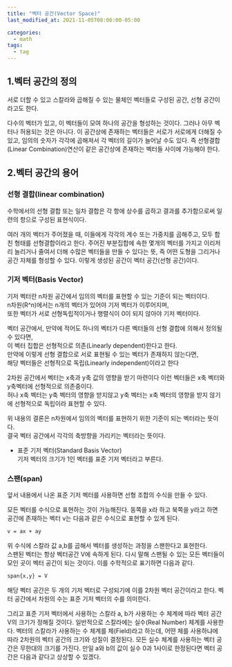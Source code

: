 ```yaml
---
title: "벡터 공간(Vector Space)"
last_modified_at: 2021-11-05T08:06:00-05:00

categories:
  - math
tags:
  - tag
---
```

## 1.벡터 공간의 정의
서로 더할 수 있고 스칼라와 곱해질 수 있는 물체인 벡터들로 구성된 공간, 선형 공간이라고도 한다.

다수의 벡터가 있고, 이 벡터들이 모여 하나의 공간을 형성하는 것이다. 그러나 아무 벡터나 허용되는 것은 아니다. 이 공간상에 존재하는 벡터들은 서로가 서로에게 더해질 수 있고, 임의의 숫자가 각각에 곱해져서 각 벡터의 길이가 늘어날 수도 있다. 즉 선형결합(Linear Combination)연산이 같은 공간상에 존재하는 벡터들 사이에 가능해야 한다.


## 2.벡터 공간의 용어

### 선형 결합(linear combination)
수학에서의 선형 결합 또는 일차 결합은 각 항에 상수를 곱하고 결과를 추가함으로써 일련의 항으로 구성된 표현식이다.

여러 개의 벡터가 주어졌을 때, 이들에게 각각의 계수 또는 가중치를 곱해주고, 모두 합친 형태를 선형결합이라고 한다.
주어진 부분집합에 속한 몇개의 벡터를 가지고 이리저리 늘리거나 줄여서 더해 수많은 벡터들을 만들 수 있다는 뜻, 즉 어떤 도형을 그리거나 공간 자체를 형성할 수 있다.
이렇게 생성된 공간이 벡터 공간(선형 공간)이다.

### 기저 벡터(Basis Vector)
기저 벡터란 n차원 공간에서 임의의 벡터를 표현할 수 있는 기준이 되는 벡터이다.  
n차원(R^n)에서는 n개의 벡터가 있어야 기저 벡터가 이루어지며,  
또한 벡터가 서로 선형독립적이거나 행렬식이 0이 되지 않아야 기저 벡터이다. 

벡터 공간에서, 만약에 적어도 하나의 벡터가 다른 벡터들의 선형 결합에 의해서 정의될 수 있다면,  
이 벡터 집합은 선형적으로 의존(Linearly dependent)한다고 한다.  
만약에 이렇게 선형 결합으로 서로 표현될 수 있는 벡터가 존재하지 않는다면,  
해당 벡터들은 선형적으로 독립(Linearly independent)이라고 한다

2차원 공간에서 벡터는 x축과 y축 값의 영향을 받기 마련이다 이런 벡터들은 x축 벡터와 y축벡터에 선형적으로 의존중이다.  
허나 x축 벡터는 y축 벡터의 영향을 받지않고 y축 벡터는 x축 벡터의 영향을 받지 않기에 선형적으로 독립이라 표현할 수 있다.  

위 내용의 결론은 n차원에서 임의의 벡터를 표현하기 위한 기준이 되는 벡터라는 뜻이다.  
결국 벡터 공간에서 각각의 축방향을 가리키는 벡터라는 뜻이다.

- 표준 기저 벡터(Standard Basis Vector)  
기저 벡터의 크기가 1인 벡터를 표준 기저 벡터라고 부른다.

### 스팬(span)
앞서 내용에서 나온 표준 기저 벡터를 사용하면 선형 조합의 수식을 만들 수 있다.

모든 벡터를 수식으로 표현하는 것이 가능해진다.
동쪽을 x라 하고 북쪽을 y라고 하면 공간에 존재하는 벡터 v는 다음과 같은 수식으로 표현할 수 있게 된다.
```html
v = ax + ay
```
위 수식에 스칼라 값 a,b를 곱해서 벡터를 생성하는 과정을 스팬한다고 표현한다.  
스팬된 벡터는 항상 벡터공간 V에 속하게 된다. 다시 말해 스팬될 수 있는 모든 벡터들이 모인 곳이 벡터 공간이 되는 것이다.
이를 수학적으로 표기하면 다음과 같다.
```html
span{x,y} = V
```
해당 벡터 공간은 두 개의 기저 벡터로 구성되기에 이를 2차원 벡터 공간이라고 한다. 벡터 공간에서 차원의 수는 표준 기저 벡터의 수를 의미한다.

그리고 표준 기저 벡터에서 사용하는 스칼라 a, b가 사용하는 수 체계에 따라 벡터 공간 V의 크기가 정해질 것이다. 일반적으로 스칼라에는 실수(Real Number) 체계를 사용한다. 벡터의 스칼라가 사용하는 수 체계를 체(Field)라고 하는데, 어떤 체를 사용하냐에 따라 2차원의 벡터 공간의 크기와 성질이 결정된다. 모든 실수 체계를 사용하는 벡터 공간은 무한대의 크기를 가진다.  만일 a와 b의 값이 실수 0과 1사이로 한정된다면 벡터 공간은 다음과 같다고 상상할 수 있겠다.

